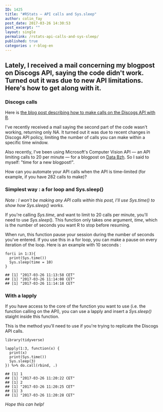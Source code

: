 ```yaml
---
ID: 1425
title: "#RStats — API calls and Sys.sleep"
author: colin_fay
post_date: 2017-03-26 14:30:53
post_excerpt: ""
layout: single
permalink: /rstats-api-calls-and-sys-sleep/
published: true
categories : r-blog-en
---
```

## Lately, I received a mail concerning my blogpost on Discogs API, saying the code didn't work. Turned out it was due to new API limitations. Here's how to get along with it. <!--more-->
### Discogs calls
Here is <a href="http://colinfay.me/data-vinyles-discogs-r/">the blog post describing how to make calls on the Discogs API with R</a>.

I've recently received a mail saying the second part of the code wasn't working, returning only _NA_. It turned out it was due to recent changes in Discogs API policy, limiting the number of calls you can make within a specific time window.

Also recently, I've been using Microsoft's Computer Vision API — an API limiting calls to 20 per minute — for a blogpost on <a href="http://data-bzh.fr">Data Bzh</a>. So I said to myself: "time for a new blogpost!".

How can you automate your API calls when the API is time-limited (for example, if you have 282 calls to make)?
### Simplest way : a for loop and Sys.sleep()
_Note : I won't be making any API calls within this post, I'll use Sys.time() to show how Sys.sleep() works._

If you're calling _Sys.time_, and want to limit to 20 calls per minute, you'll need to use _Sys.sleep_(). This function only takes one argument, _time_, which is the number of seconds you want R to stop before resuming.

When run, this function pause your session during the number of seconds you've entered. If you use this in a for loop, you can make a pause on every iteration of the loop. Here is an example with 10 seconds :
```{r} 
for(i in 1:3){
  print(Sys.time())
  Sys.sleep(time = 10)
}
```
```{r} 
## [1] "2017-03-26 11:13:58 CET"
## [1] "2017-03-26 11:14:08 CET"
## [1] "2017-03-26 11:14:18 CET"
```
### With a lapply
If you have access to the core of the function you want to use (i.e. the function calling on the API), you can use a lapply and insert a _Sys.sleep()_ staight inside this function.

This is the method you'll need to use if you're trying to replicate the Discogs API calls.
```{r} 
library(tidyverse)
```
```{r} 
lapply(1:3, function(x) {
  print(x)
  print(Sys.time()) 
  Sys.sleep(3)
}) %>% do.call(rbind, .) 
```
```{r} 
## [1] 1
## [1] "2017-03-26 11:20:22 CET"
## [1] 2
## [1] "2017-03-26 11:20:25 CET"
## [1] 3
## [1] "2017-03-26 11:20:28 CET"
```

_Hope this can help!_
